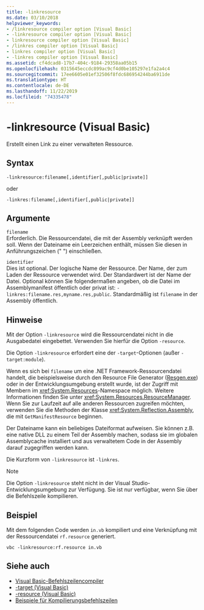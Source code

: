 ```yaml
---
title: -linkresource
ms.date: 03/10/2018
helpviewer_keywords:
- /linkresource compiler option [Visual Basic]
- -linkresource compiler option [Visual Basic]
- linkresource compiler option [Visual Basic]
- /linkres compiler option [Visual Basic]
- linkres compiler option [Visual Basic]
- -linkres compiler option [Visual Basic]
ms.assetid: cf4dcad8-17b7-404c-9184-29358aa05b15
ms.openlocfilehash: 0315645eccdc899ac9cf4d0be105297e1fa2a4c4
ms.sourcegitcommit: 17ee6605e01ef32506f8fdc686954244ba6911de
ms.translationtype: HT
ms.contentlocale: de-DE
ms.lasthandoff: 11/22/2019
ms.locfileid: "74335478"
---
```

# <a name="-linkresource-visual-basic"></a>-linkresource (Visual Basic)
Erstellt einen Link zu einer verwalteten Ressource.  
  
## <a name="syntax"></a>Syntax  
  
```console  
-linkresource:filename[,identifier[,public|private]]  
```

oder  

```console
-linkres:filename[,identifier[,public|private]]  
```  
  
## <a name="arguments"></a>Argumente  
 `filename`  
 Erforderlich. Die Ressourcendatei, die mit der Assembly verknüpft werden soll. Wenn der Dateiname ein Leerzeichen enthält, müssen Sie diesen in Anführungszeichen (" ") einschließen.  
  
 `identifier`  
 Dies ist optional. Der logische Name der Ressource. Der Name, der zum Laden der Ressource verwendet wird. Der Standardwert ist der Name der Datei. Optional können Sie folgendermaßen angeben, ob die Datei im Assemblymanifest öffentlich oder privat ist: `-linkres:filename.res,myname.res,public`. Standardmäßig ist `filename` in der Assembly öffentlich.  
  
## <a name="remarks"></a>Hinweise  
 Mit der Option `-linkresource` wird die Ressourcendatei nicht in die Ausgabedatei eingebettet. Verwenden Sie hierfür die Option `-resource`.  
  
 Die Option `-linkresource` erfordert eine der `-target`-Optionen (außer `-target:module`).  
  
 Wenn es sich bei `filename` um eine .NET Framework-Ressourcendatei handelt, die beispielsweise durch den Resource File Generator ([Resgen.exe](../../../framework/tools/resgen-exe-resource-file-generator.md)) oder in der Entwicklungsumgebung erstellt wurde, ist der Zugriff mit Membern im <xref:System.Resources>-Namespace möglich. Weitere Informationen finden Sie unter <xref:System.Resources.ResourceManager>. Wenn Sie zur Laufzeit auf alle anderen Ressourcen zugreifen möchten, verwenden Sie die Methoden der Klasse <xref:System.Reflection.Assembly>, die mit `GetManifestResource` beginnen.  
  
 Der Dateiname kann ein beliebiges Dateiformat aufweisen. Sie können z.B. eine native DLL zu einem Teil der Assembly machen, sodass sie im globalen Assemblycache installiert und aus verwaltetem Code in der Assembly darauf zugegriffen werden kann.  
  
 Die Kurzform von `-linkresource` ist `-linkres`.  
  
> [!NOTE]
> Die Option `-linkresource` steht nicht in der Visual Studio-Entwicklungsumgebung zur Verfügung. Sie ist nur verfügbar, wenn Sie über die Befehlszeile kompilieren.  
  
## <a name="example"></a>Beispiel  
 Mit dem folgenden Code werden `in.vb` kompiliert und eine Verknüpfung mit der Ressourcendatei `rf.resource` generiert.  
  
```console  
vbc -linkresource:rf.resource in.vb  
```  
  
## <a name="see-also"></a>Siehe auch

- [Visual Basic-Befehlszeilencompiler](../../../visual-basic/reference/command-line-compiler/index.md)
- [-target (Visual Basic)](../../../visual-basic/reference/command-line-compiler/target.md)
- [-resource (Visual Basic)](../../../visual-basic/reference/command-line-compiler/resource.md)
- [Beispiele für Kompilierungsbefehlszeilen](../../../visual-basic/reference/command-line-compiler/sample-compilation-command-lines.md)
